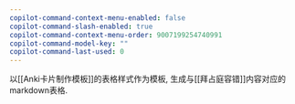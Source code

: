 ```yaml
---
copilot-command-context-menu-enabled: false
copilot-command-slash-enabled: true
copilot-command-context-menu-order: 9007199254740991
copilot-command-model-key: ""
copilot-command-last-used: 0
---
```

以[[Anki卡片制作模板]]的表格样式作为模板, 生成与[[拜占庭容错]]内容对应的markdown表格.